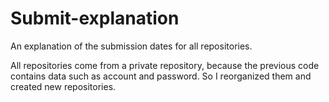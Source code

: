 # Submit-explanation
An explanation of the submission dates for all repositories.

All repositories come from a private repository, because the previous code contains data such as account and password. So I reorganized them and created new repositories.

